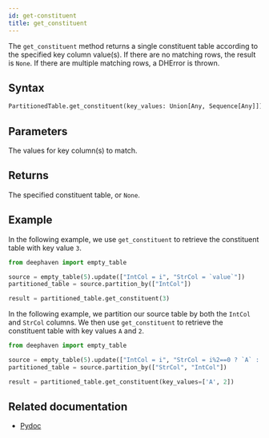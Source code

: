 ```yaml
---
id: get-constituent
title: get_constituent
---
```


The `get_constituent` method returns a single constituent table according to the specified key column value(s). If there are no matching rows, the result is `None`. If there are multiple matching rows, a DHError is thrown.

## Syntax

```python syntax
PartitionedTable.get_constituent(key_values: Union[Any, Sequence[Any]]) -> Table
```

## Parameters

<ParamTable>
<Param name="key_values" type="Union[Any, Sequence[Any]]">

The values for key column(s) to match.

</Param>
</ParamTable>

## Returns

The specified constituent table, or `None`.

## Example

In the following example, we use `get_constituent` to retrieve the constituent table with key value `3`.

```python order=result,source
from deephaven import empty_table

source = empty_table(5).update(["IntCol = i", "StrCol = `value`"])
partitioned_table = source.partition_by(["IntCol"])

result = partitioned_table.get_constituent(3)
```

In the following example, we partition our source table by both the `IntCol` and `StrCol` columns. We then use `get_constituent` to retrieve the constituent table with key values `A` and `2`.

```python order=result,source
from deephaven import empty_table

source = empty_table(5).update(["IntCol = i", "StrCol = i%2==0 ? `A` : `B`"])
partitioned_table = source.partition_by(["StrCol", "IntCol"])

result = partitioned_table.get_constituent(key_values=['A', 2])
```

## Related documentation

- [Pydoc](https://deephaven.io/core/pydoc/code/deephaven.table.html#deephaven.table.PartitionedTable.get_constituent)

